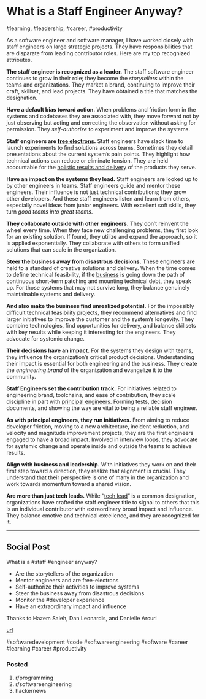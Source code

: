 # What is a Staff Engineer Anyway?
#learning, #leadership, #career, #productivity

As a software engineer and software manager, I have worked closely with staff engineers on large strategic projects. They have responsibilities that are disparate from leading contributor roles. Here are my top recognized attributes.

**The staff engineer is recognized as a leader.** The staff software engineer continues to grow in their role; they become the *storytellers* within the teams and organizations. They market a brand, continuing to improve their craft, skillset, and lead projects. They have obtained a title that matches the designation.

**Have a default bias toward action.** When problems and friction form in the systems and codebases they are associated with, they move forward not by just observing but acting and correcting the observation without asking for permission. They *self-authorize* to experiment and improve the systems.

**Staff engineers are [free electrons](https://randsinrepose.com/archives/free-electron/).** Staff engineers have slack time to launch experiments to find solutions across teams. Sometimes they detail presentations about the current system’s pain points. They highlight how technical actions can reduce or eliminate tension. They are held accountable for the [holistic results and delivery](https://levelup.gitconnected.com/the-many-senses-of-software-engineering-aba9f289498c) of the products they serve. 

**Have an impact on the systems they lead.** Staff engineers are looked up to by other engineers in teams. Staff engineers guide and mentor these engineers. Their influence is not just technical contributions; they grow other developers. And these staff engineers listen and learn from others, especially novel ideas from junior engineers. With excellent soft skills, they turn *good teams into great teams*.

**They collaborate outside with other engineers.** They don’t reinvent the wheel every time. When they face new challenging problems, they first look for an existing solution. If found, they utilize and expand the approach, so it is applied exponentially. They collaborate with others to form unified solutions that can scale in the organization.

**Steer the business away from disastrous decisions.** These engineers are held to a standard of creative solutions and delivery. When the time comes to define technical feasibility, if the [business](https://dev.to/solidi/what-is-a-product-manager-anyway-3pc4) is going down the path of continuous short-term patching and mounting technical debt, they speak up. For those systems that may not survive long, they balance genuinely maintainable systems and delivery.

**And also make the business find unrealized potential.** For the impossibly difficult technical feasibility projects, they recommend alternatives and find larger initiatives to improve the customer and the system’s longevity. They combine technologies, find opportunities for delivery, and balance skillsets with key results while keeping it interesting for the engineers. They advocate for systemic change.

**Their decisions have an impact.** For the systems they design with teams, they influence the organization’s critical product decisions. Understanding their impact is essential for both engineering and the business. They create the *engineering brand* of the organization and evangelize it to the community.

**Staff Engineers set the contribution track.** For initiatives related to engineering brand, toolchains, and ease of contribution, they scale discipline in part with [principal engineers](https://dev.to/solidi/what-is-a-principal-engineer-anyway-55n0). Forming tests, decision documents, and showing the way are vital to being a reliable staff engineer.

**As with principal engineers, they run initiatives.** From aiming to reduce developer friction, moving to a new architecture, incident reduction, and velocity and magnitude improvement projects, they are the first engineers engaged to have a broad impact. Involved in interview loops, they advocate for systemic change and operate inside and outside the teams to achieve results.

**Align with business and leadership.** With initiatives they work on and their first step toward a direction, they realize that alignment is crucial. They understand that their perspective is one of many in the organization and work towards momentum toward a shared vision.

**Are more than just tech leads.** While “[tech lead](https://dev.to/solidi/what-is-a-tech-lead-anyway-483p)” is a common designation, organizations have crafted the staff engineer title to signal to others that this is an individual contributor with extraordinary broad impact and influence. They balance emotive and technical excellence, and they are recognized for it.

---

## Social Post

What is a #staff #engineer anyway?

- Are the storytellers of the organization
- Mentor engineers and are free-electrons
- Self-authorize their activities to improve systems
- Steer the business away from disastrous decisions
- Monitor the #developer experience
- Have an extraordinary impact and influence

Thanks to Hazem Saleh, Dan Leonardis, and Danielle Arcuri

[url](https://dev.to/solidi/what-is-a-staff-engineer-anyway-4blj)

#softwaredevelopment #code #softwareengineering #software #career #learning #career #productivity

### Posted

1. r/programming
1. r/softwareengineering
1. hackernews
